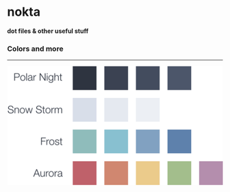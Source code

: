 # nokta
**dot files &amp; other useful stuff**

### Colors and more
---
![Nord Colors](/nord-colors.svg)
